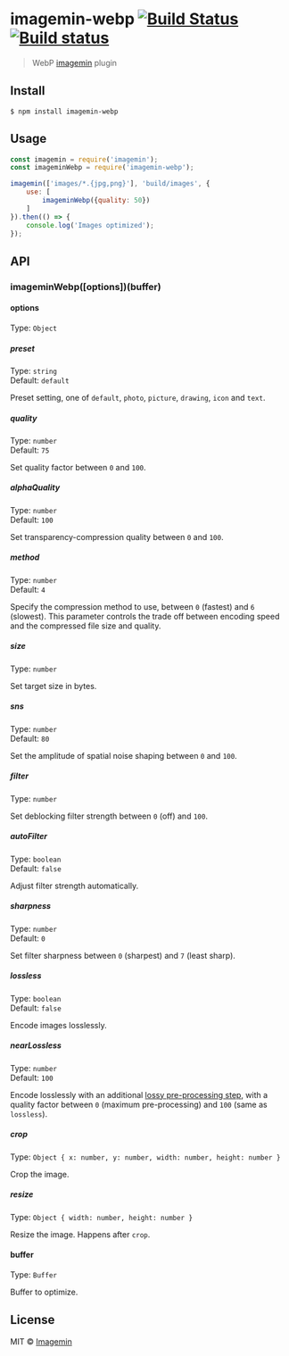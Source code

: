 # imagemin-webp [![Build Status](https://travis-ci.org/imagemin/imagemin-webp.svg?branch=master)](https://travis-ci.org/imagemin/imagemin-webp) [![Build status](https://ci.appveyor.com/api/projects/status/erd3nf73djfm4gjp?svg=true)](https://ci.appveyor.com/project/ShinnosukeWatanabe/imagemin-webp)

> WebP [imagemin](https://github.com/imagemin/imagemin) plugin


## Install

```
$ npm install imagemin-webp
```


## Usage

```js
const imagemin = require('imagemin');
const imageminWebp = require('imagemin-webp');

imagemin(['images/*.{jpg,png}'], 'build/images', {
	use: [
		imageminWebp({quality: 50})
	]
}).then(() => {
	console.log('Images optimized');
});
```


## API

### imageminWebp([options])(buffer)

#### options

Type: `Object`

##### preset

Type: `string`<br>
Default: `default`

Preset setting, one of `default`, `photo`, `picture`, `drawing`, `icon` and `text`.

##### quality

Type: `number`<br>
Default: `75`

Set quality factor between `0` and `100`.

##### alphaQuality

Type: `number`<br>
Default: `100`

Set transparency-compression quality between `0` and `100`.

##### method

Type: `number`<br>
Default: `4`

Specify the compression method to use, between `0` (fastest) and `6` (slowest). This parameter controls the trade off between encoding speed and the compressed file size and quality.

##### size

Type: `number`<br>

Set target size in bytes.

##### sns

Type: `number`<br>
Default: `80`

Set the amplitude of spatial noise shaping between `0` and `100`.

##### filter

Type: `number`<br>

Set deblocking filter strength between `0` (off) and `100`.

##### autoFilter

Type: `boolean`<br>
Default: `false`<br>

Adjust filter strength automatically.

##### sharpness

Type: `number`<br>
Default: `0`

Set filter sharpness between `0` (sharpest) and `7` (least sharp).

##### lossless

Type: `boolean`<br>
Default: `false`

Encode images losslessly.

##### nearLossless

Type: `number`<br>
Default: `100`

Encode losslessly with an additional [lossy pre-processing step](https://groups.google.com/a/webmproject.org/forum/#!msg/webp-discuss/0GmxDmlexek/3ggyYsaYdFEJ), with a quality factor between `0` (maximum pre-processing) and `100` (same as `lossless`).

##### crop

Type: `Object { x: number, y: number, width: number, height: number }`

Crop the image.

##### resize

Type: `Object { width: number, height: number }`

Resize the image. Happens after `crop`.

#### buffer

Type: `Buffer`

Buffer to optimize.


## License

MIT © [Imagemin](https://github.com/imagemin)

